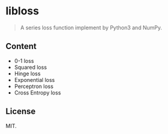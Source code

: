 # libloss

> A series loss function implement by Python3 and NumPy.

## Content

- 0-1 loss
- Squared loss 
- Hinge loss
- Exponential loss
- Perceptron loss
- Cross Entropy loss

## License

MIT.
